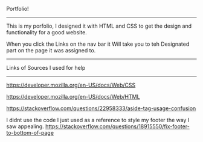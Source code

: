 Portfolio!
________________________________________________
This is my porfolio, I designed it with HTML and CSS to get the design and functionality for a good website. 

When you click the Links on the nav bar it Will take you to teh Designated part on the page it was assigned to.



___
Links of Sources I used for help
________

https://developer.mozilla.org/en-US/docs/Web/CSS

https://developer.mozilla.org/en-US/docs/Web/HTML

https://stackoverflow.com/questions/22958333/aside-tag-usage-confusion

I didnt use the code I just used as a reference to style my footer the way I saw appealing.
https://stackoverflow.com/questions/18915550/fix-footer-to-bottom-of-page

